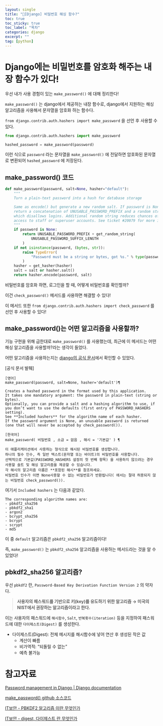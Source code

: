 ```yaml
---
layout: single
title: "📘[Django] 비밀번호 해싱 함수?"
toc: true
toc_sticky: true
toc_label: "목차"
categories: django
excerpt: ""
tag: [python]
---
```


# Django에는 비밀번호를 암호화 해주는 내장 함수가 있다!

우선 내가 사용 경험이 있는 `make_password()` 에 대해 정리한다!

`make_password()` 는 django에서 제공하는 내장 함수로, django에서 지원하는 해싱 알고리즘을 사용해서 문자열을 암호화 하는 함수다.

`from django.contrib.auth.hashers import make_password` 을 선언 후 사용할 수 있다.

```python
from django.contrib.auth.hashers import make_password

hashed_password = make_password(password)
```

이런 식으로 `password` 라는 문자열을 `make_password()` 에 전달하면 암호화된 문자열로 변환되어 `hashed_password` 에 저장된다.

## make_password() 코드

```python
def make_password(password, salt=None, hasher="default"):
    """
    Turn a plain-text password into a hash for database storage

    Same as encode() but generate a new random salt. If password is None then
    return a concatenation of UNUSABLE_PASSWORD_PREFIX and a random string,
    which disallows logins. Additional random string reduces chances of gaining
    access to staff or superuser accounts. See ticket #20079 for more info.
    """
    if password is None:
        return UNUSABLE_PASSWORD_PREFIX + get_random_string(
            UNUSABLE_PASSWORD_SUFFIX_LENGTH
        )
    if not isinstance(password, (bytes, str)):
        raise TypeError(
            "Password must be a string or bytes, got %s." % type(password).__qualname__
        )
    hasher = get_hasher(hasher)
    salt = salt or hasher.salt()
    return hasher.encode(password, salt)
```

비밀번호를 암호화 하면, 로그인을 할 때, 어떻게 비밀번호를 확인할까?

이건 `check_password()` 메서드를 사용하면 해결할 수 있다!

이 메서드 또한 `from django.contrib.auth.hashers import check_password` 를 선언  후 사용할 수 있다!

## make_password()는 어떤 알고리즘을 사용할까?

기능 구현을 위해 급한대로 `make_password()` 를 사용했는데, 최근에 이 메서드는 어떤 해싱 알고리즘을 사용할까?라는 생각이 들었다.

어떤 알고리즘을 사용하는지는 [django의 공식 문서](https://docs.djangoproject.com/en/5.0/topics/auth/passwords/#django.contrib.auth.hashers.make_password)에서 확인할 수 있었다.

[공식 문서 발췌]

```
[영어]
make_password(password, salt=None, hasher='default')¶

Creates a hashed password in the format used by this application. 
It takes one mandatory argument: the password in plain-text (string or bytes). 
Optionally, you can provide a salt and a hashing algorithm to use, if you don’t want to use the defaults (first entry of PASSWORD_HASHERS setting). 
See **Included hashers** for the algorithm name of each hasher. 
If the password argument is None, an unusable password is returned (one that will never be accepted by check_password()).

[한국어]
make_password( 비밀번호 , 소금 = 없음 , 해시 = '기본값' ) ¶

이 애플리케이션에서 사용하는 형식으로 해시된 비밀번호를 생성합니다. 
하나의 필수 인수, 즉 일반 텍스트(문자열 또는 바이트)의 비밀번호를 사용합니다. 
선택적으로 기본값(PASSWORD_HASHERS 설정의 첫 번째 항목) 을 사용하지 않으려는 경우 사용할 솔트 및 해싱 알고리즘을 제공할 수 있습니다. 
각 해시의 알고리즘 이름은 **포함된 해시**를 참조하세요. 
비밀번호 인수가 이면 None사용할 수 없는 비밀번호가 반환됩니다( 에서는 절대 허용되지 않는 비밀번호 check_password()).
```

여기서 `Included hashers` 는 다음과 같았다.

```
The corresponding algorithm names are:
- pbkdf2_sha256
- pbkdf2_sha1
- argon2
- bcrypt_sha256
- bcrypt
- scrypt
- md5
```

이 중 `default` 알고리즘은 `pbkdf2_sha256` 알고리즘이다!

즉, `make_password()` 는 `pbkdf2_sha256` 알고리즘을 사용하는 메서드라는 것을 알 수 있었다!

## pbkdf2_sha256 알고리즘?

우선 `pbkdf2` 란, `Password-Based Key Derivation Function Version 2` 의 약자다.

> **사용자의 패스워드를 기반으로 키(key)를 유도하기 위한 알고리즘 → 미국의 NIST에서 권장하는 알고리즘이라고 한다.**
> 

이는 사용자의 패스워드에 `해시함수`, `Salt`, `반복횟수(iteration)` 등을 지정하여 패스워드에 대한 `다이제스트(Digest)` 를 생성한다.

- 다이제스트(Digest): 전체 메시지를 해시함수에 넣어 연산 후 생성된 작은 값
    - 계산이 빠름
    - 비가역적: “되돌릴 수 없는”
    - 예측 불가능

# 참고자료

[Password management in Django | Django documentation](https://docs.djangoproject.com/en/5.0/topics/auth/passwords/#django.contrib.auth.hashers.make_password)

[make_password() github 소스코드](https://github.com/django/django/blob/main/django/contrib/auth/hashers.py#L64)

[IT보안 - PBKDF2 알고리즘 이란 무엇인가](https://m.blog.naver.com/on21life/221534664259)

[IT보안 - digest, 다이제스트 란 무엇인가](https://blog.naver.com/PostView.nhn?blogId=on21life&logNo=221971009391)